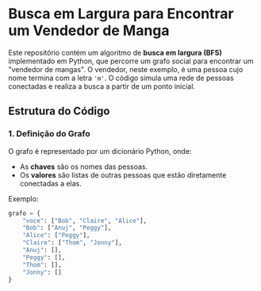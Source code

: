 # Busca em Largura para Encontrar um Vendedor de Manga

Este repositório contém um algoritmo de **busca em largura (BFS)** implementado em Python, que percorre um grafo social para encontrar um "vendedor de mangas". O vendedor, neste exemplo, é uma pessoa cujo nome termina com a letra `'m'`. O código simula uma rede de pessoas conectadas e realiza a busca a partir de um ponto inicial.

## Estrutura do Código

### 1. Definição do Grafo

O grafo é representado por um dicionário Python, onde:

- As **chaves** são os nomes das pessoas.
- Os **valores** são listas de outras pessoas que estão diretamente conectadas a elas.

Exemplo:

```python
grafo = {
    "voce": ["Bob", "Claire", "Alice"],
    "Bob": ["Anuj", "Peggy"],
    "Alice": ["Peggy"],
    "Claire": ["Thom", "Jonny"],
    "Anuj": [],
    "Peggy": [],
    "Thom": [],
    "Jonny": []
}
